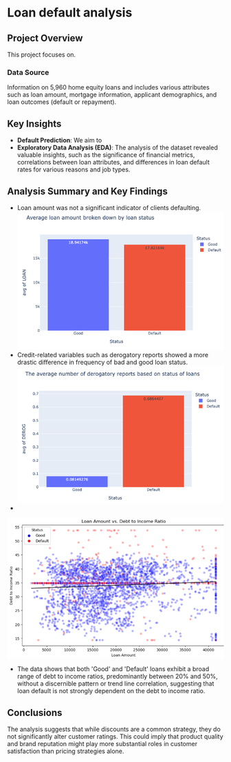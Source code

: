 # Loan default analysis
## Project Overview
This project focuses on.

### Data Source
Information on 5,960 home equity loans and includes various attributes such as loan amount, mortgage information, applicant demographics, and loan outcomes (default or repayment).

## Key Insights
- **Default Prediction**: We aim to 
- **Exploratory Data Analysis (EDA)**: The analysis of the dataset revealed valuable insights, such as the significance of financial metrics, correlations between loan attributes, and differences in loan default rates for various reasons and job types.

## Analysis Summary and Key Findings

- Loan amount was not a significant indicator of clients defaulting.
![Chart 1](https://github.com/moiez326/loandefault/blob/main/media/Screenshot%202023-11-28%20at%2013.36.39.png)
- Credit-related variables such as derogatory reports showed a more drastic difference in frequency of bad and good loan status.
![Chart 2](https://github.com/moiez326/loandefault/blob/main/media/Screenshot%202023-11-28%20at%2013.37.35.png)
-
![chart 3](https://github.com/moiez326/loandefault/blob/main/media/Screenshot%202023-12-03%20at%2018.31.30.png)
- The data shows that both 'Good' and 'Default' loans exhibit a broad range of debt to income ratios, predominantly between 20% and 50%, without a discernible pattern or trend line correlation, suggesting that loan default is not strongly dependent on the debt to income ratio.
## Conclusions

The analysis suggests that while discounts are a common strategy, they do not significantly alter customer ratings. This could imply that product quality and brand reputation might play more substantial roles in customer satisfaction than pricing strategies alone.
